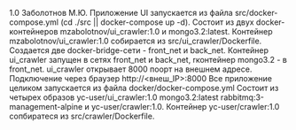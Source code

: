 1.0 Заболотнов М.Ю.
Приложение UI запускается из файла src/docker-compose.yml (cd ./src || docker-compose up -d). Состоит из двух docker-контейнеров mzabolotnov/ui_crawler:1.0 и mongo3.2:latest. Контейнер mzabolotnov/ui_crawler:1.0 собирается из src/ui_crawler/Dockerfile. Создается две docker-bridge-сети - front_net и back_net. Контейнер ui_crawler запущен в сетях front_net и back_net, rконтейнер mongo3.2 - в front_net. ui_crawler открывает 8000 поорт на внешнем адресе. Подключение через браузер http://<внеш_IP>:8000
Все приложение целиком запускается из файла docker/docker-compose.yml Состоит из четырех образов yc-user/ui_crawler:1.0 mongo3.2:latest rabbitmq:3-management-alpine и yc-user/crawler:1.0. Контейнер yc-user/crawler:1.0 сопбиратеся из src/crawler/Dockerfile.

